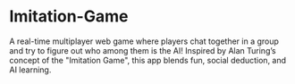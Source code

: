 # Imitation-Game
A real-time multiplayer web game where players chat together in a group and try to figure out who among them is the AI! Inspired by Alan Turing’s concept of the "Imitation Game", this app blends fun, social deduction, and AI learning.
